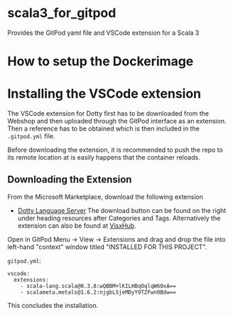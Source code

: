 # scala3_for_gitpod
Provides the GitPod yaml file and VSCode extension for a Scala 3


# How to setup the Dockerimage


# Installing the VSCode extension
The VSCode extension for Dotty first has to be downloaded from the Webshop and then
uploaded through the GitPod interface as an extension. Then a reference has to be obtained
which is then included in the `.gitpod.yml` file.

Before downloading the extension, it is recommended to push the repo to its remote location
at is easily happens that the container reloads.

## Downloading the Extension
From the Microsoft Marketplace, download the following extension
 * [Dotty Language Server](https://marketplace.visualstudio.com/items?itemName=lampepfl.dotty)
The download button can be found on the right under heading resources after Categories and Tags. Alternatively
the extension can also be found at [VisxHub](https://www.vsixhub.com).

Open in GitPod Menu -> View -> Extensions and drag and drop the file into left-hand "context" window
titled "INSTALLED FOR THIS PROJECT". 

`gitpod.yml`:
```
vscode:
  extensions:
    - scala-lang.scala@0.3.8:wQBBM+lKILHBqOqlqW60xA==
    - scalameta.metals@1.6.2:njgbLSjeMDyY9TZFwn0Bdw== 
```
This concludes the installation.